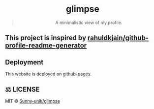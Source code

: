 <div align="center">

# glimpse

> A minimalistic view of my profile.

</div>

## This project is inspired by [rahuldkjain/github-profile-readme-generator](https://github.com/rahuldkjain/github-profile-readme-generator)

## Deployment

This website is deployed on [github-pages](https://pages.github.com/).

## ⚖️ LICENSE

MIT © [Sunny-unik/glimpse](LICENSE)
